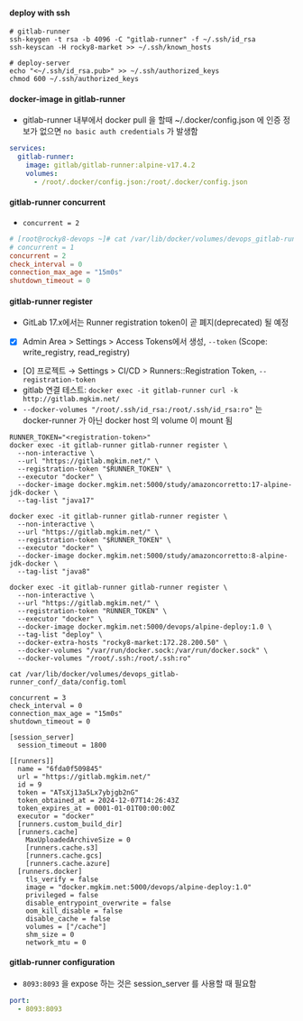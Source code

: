 #### deploy with ssh

```shell
# gitlab-runner
ssh-keygen -t rsa -b 4096 -C "gitlab-runner" -f ~/.ssh/id_rsa
ssh-keyscan -H rocky8-market >> ~/.ssh/known_hosts

# deploy-server
echo "<~/.ssh/id_rsa.pub>" >> ~/.ssh/authorized_keys
chmod 600 ~/.ssh/authorized_keys
```


#### docker-image in gitlab-runner 

- gitlab-runner 내부에서 docker pull 을 할때 ~/.docker/config.json 에 인증 정보가 없으면 `no basic auth credentials` 가 발생함

```yml
services:
  gitlab-runner:
    image: gitlab/gitlab-runner:alpine-v17.4.2
    volumes:
      - /root/.docker/config.json:/root/.docker/config.json
```

#### gitlab-runner concurrent

- `concurrent = 2`

```toml
# [root@rocky8-devops ~]# cat /var/lib/docker/volumes/devops_gitlab-runner_conf/_data/config.toml 
# concurrent = 1
concurrent = 2
check_interval = 0
connection_max_age = "15m0s"
shutdown_timeout = 0
```

#### gitlab-runner register

- GitLab 17.x에서는 Runner registration token이 곧 폐지(deprecated) 될 예정
- [X] Admin Area > Settings > Access Tokens에서 생성, `--token` (Scope: write_registry, read_registry)
- [O] 프로젝트 → Settings > CI/CD > Runners::Registration Token, `--registration-token`
- gitlab 연결 테스트: `docker exec -it gitlab-runner curl -k http://gitlab.mgkim.net/`
- `--docker-volumes "/root/.ssh/id_rsa:/root/.ssh/id_rsa:ro"` 는 docker-runner 가 아닌 docker host 의 volume 이 mount 됨

```shell
RUNNER_TOKEN="<registration-token>"
docker exec -it gitlab-runner gitlab-runner register \
  --non-interactive \
  --url "https://gitlab.mgkim.net/" \
  --registration-token "$RUNNER_TOKEN" \
  --executor "docker" \
  --docker-image docker.mgkim.net:5000/study/amazoncorretto:17-alpine-jdk-docker \
  --tag-list "java17"

docker exec -it gitlab-runner gitlab-runner register \
  --non-interactive \
  --url "https://gitlab.mgkim.net/" \
  --registration-token "$RUNNER_TOKEN" \
  --executor "docker" \
  --docker-image docker.mgkim.net:5000/study/amazoncorretto:8-alpine-jdk-docker \
  --tag-list "java8"

docker exec -it gitlab-runner gitlab-runner register \
  --non-interactive \
  --url "https://gitlab.mgkim.net/" \
  --registration-token "RUNNER_TOKEN" \
  --executor "docker" \
  --docker-image docker.mgkim.net:5000/devops/alpine-deploy:1.0 \
  --tag-list "deploy" \
  --docker-extra-hosts "rocky8-market:172.28.200.50" \
  --docker-volumes "/var/run/docker.sock:/var/run/docker.sock" \
  --docker-volumes "/root/.ssh:/root/.ssh:ro"

cat /var/lib/docker/volumes/devops_gitlab-runner_conf/_data/config.toml

concurrent = 3
check_interval = 0
connection_max_age = "15m0s"
shutdown_timeout = 0

[session_server]
  session_timeout = 1800

[[runners]]
  name = "6fda0f509845"
  url = "https://gitlab.mgkim.net/"
  id = 9
  token = "ATsXj13a5Lx7ybjgb2nG"
  token_obtained_at = 2024-12-07T14:26:43Z
  token_expires_at = 0001-01-01T00:00:00Z
  executor = "docker"
  [runners.custom_build_dir]
  [runners.cache]
    MaxUploadedArchiveSize = 0
    [runners.cache.s3]
    [runners.cache.gcs]
    [runners.cache.azure]
  [runners.docker]
    tls_verify = false
    image = "docker.mgkim.net:5000/devops/alpine-deploy:1.0"
    privileged = false
    disable_entrypoint_overwrite = false
    oom_kill_disable = false
    disable_cache = false
    volumes = ["/cache"]
    shm_size = 0
    network_mtu = 0
```

#### gitlab-runner configuration

- `8093:8093` 을 expose 하는 것은 session_server 를 사용할 때 필요함

```yml
port:
  - 8093:8093
```
